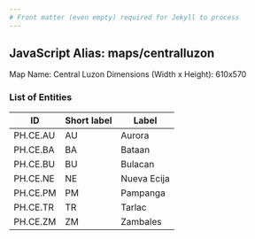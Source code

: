 ```yaml
---
# Front matter (even empty) required for Jekyll to process
---
```


## JavaScript Alias: maps/centralluzon

Map Name: Central Luzon
Dimensions (Width x Height): 610x570





### List of Entities

ID | Short label | Label
---|---|---|
PH.CE.AU | AU | Aurora
PH.CE.BA | BA | Bataan
PH.CE.BU | BU | Bulacan
PH.CE.NE | NE | Nueva Ecija		
PH.CE.PM | PM | Pampanga
PH.CE.TR | TR | Tarlac
PH.CE.ZM | ZM | Zambales